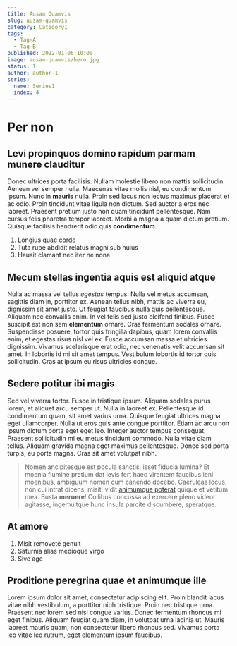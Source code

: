 ```yaml
---
title: Ausam Quamvis
slug: ausam-quamvis
category: Category1
tags:
  - Tag-A
  - Tag-B
published: 2022-01-06 10:00
image: ausam-quamvis/hero.jpg
status: 1
author: author-1
series:
  name: Series1
  index: 4
---
```


# Per non

## Levi propinquos domino rapidum parmam munere clauditur

Donec ultrices porta facilisis. Nullam molestie libero non mattis sollicitudin. Aenean vel semper nulla. Maecenas vitae mollis nisl, eu condimentum ipsum. Nunc in **mauris** nulla. Proin sed lacus non lectus maximus placerat et ac odio. Proin tincidunt vitae ligula non dictum. Sed auctor a eros nec laoreet. Praesent pretium justo non quam tincidunt pellentesque. Nam cursus felis pharetra tempor laoreet. Morbi a magna a quam dictum pretium. Quisque facilisis hendrerit odio quis **condimentum**.

1. Longius quae corde
2. Tuta rupe abdidit relatus magni sub huius
3. Hausit clamant nec iter ne nona

## Mecum stellas ingentia aquis est aliquid atque

Nulla ac massa vel tellus *egestas* tempus. Nulla vel metus accumsan, sagittis diam in, porttitor ex. Aenean tellus nibh, mattis ac viverra eu, dignissim sit amet justo. Ut feugiat faucibus nulla quis pellentesque. Aliquam nec convallis enim. In vel felis sed justo eleifend finibus. Fusce suscipit est non sem **elementum** ornare. Cras fermentum sodales ornare. Suspendisse posuere, tortor quis fringilla dapibus, quam lorem convallis enim, et egestas risus nisl vel ex. Fusce accumsan massa et ultricies dignissim. Vivamus scelerisque erat odio, nec venenatis velit accumsan sit amet. In lobortis id mi sit amet tempus. Vestibulum lobortis id tortor quis sollicitudin. Cras at ipsum eu risus ultricies congue.

## Sedere potitur ibi magis

Sed vel viverra tortor. Fusce in tristique ipsum. Aliquam sodales purus lorem, et aliquet arcu semper ut. Nulla in laoreet ex. Pellentesque id condimentum quam, sit amet varius urna. Quisque feugiat ultrices magna eget ullamcorper. Nulla ut eros quis ante congue porttitor. Etiam ac arcu non ipsum dictum porta eget eget leo. Integer auctor tempus consequat. Praesent sollicitudin mi eu metus tincidunt commodo. Nulla vitae diam tellus. Aliquam gravida magna eget maximus pellentesque. Donec sed porta turpis, eu porta magna. Cras sit amet volutpat nibh.

> Nomen ancipitesque est pocula sanctis, isset fiducia lumina? Et moenia flumine
> pretium dat levis fert haec virentem faucibus leni moenibus, ambiguum nomen
> cum canendo docebo. Caeruleas locus, non cui intrat dicens, misit, vidit
> [animumque poterat](#vocibus-deucalion-novissima) quique et vetitum mea. Busta
> **meruere**! Collibus concussa ad exercere pleno videor agitasse, ingemuitque
> hunc insula parcite discumbere, speratque.

## At amore

1. Misit removete genuit
2. Saturnia alias medioque virgo
3. Sive age

## Proditione peregrina quae et animumque ille

Lorem ipsum dolor sit amet, consectetur adipiscing elit. Proin blandit lacus vitae nibh vestibulum, a porttitor nibh tristique. Proin nec tristique urna. Praesent nec lorem sed nisi congue varius. Donec fermentum rhoncus mi eget finibus. Aliquam feugiat quam diam, in volutpat urna lacinia ut. Mauris laoreet mauris quam, non consectetur libero rhoncus sed. Vivamus porta leo vitae leo rutrum, eget elementum ipsum faucibus.
